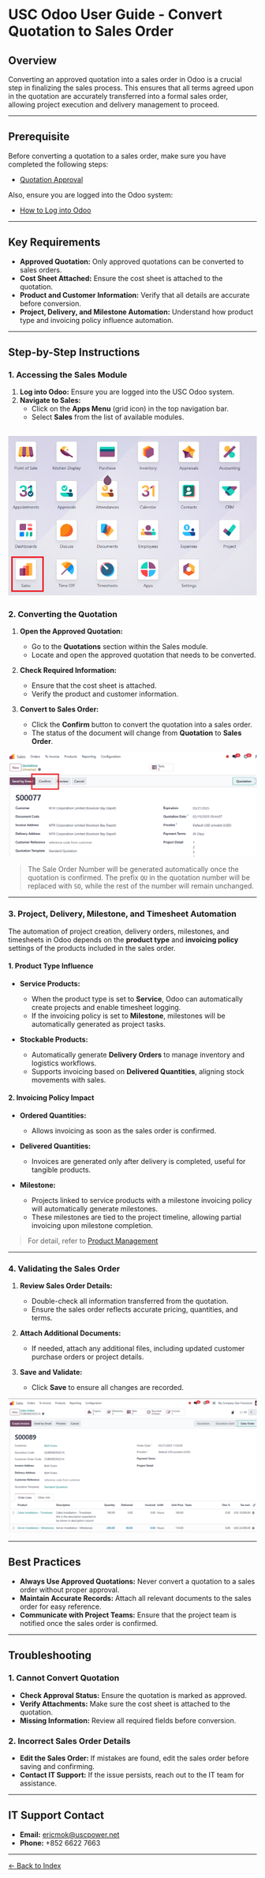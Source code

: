 # USC Odoo User Guide - Convert Quotation to Sales Order

## Overview
Converting an approved quotation into a sales order in Odoo is a crucial step in finalizing the sales process. This ensures that all terms agreed upon in the quotation are accurately transferred into a formal sales order, allowing project execution and delivery management to proceed.

---

## Prerequisite

Before converting a quotation to a sales order, make sure you have completed the following steps:

- [Quotation Approval](./quotation-approval.md)

Also, ensure you are logged into the Odoo system:

- [How to Log into Odoo](../getting-start/logging-into.md)

---

## Key Requirements

- **Approved Quotation:** Only approved quotations can be converted to sales orders.
- **Cost Sheet Attached:** Ensure the cost sheet is attached to the quotation.
- **Product and Customer Information:** Verify that all details are accurate before conversion.
- **Project, Delivery, and Milestone Automation:** Understand how product type and invoicing policy influence automation.

---

## Step-by-Step Instructions

### 1. Accessing the Sales Module

1. **Log into Odoo:** Ensure you are logged into the USC Odoo system.
2. **Navigate to Sales:**
      - Click on the **Apps Menu** (grid icon) in the top navigation bar.
      - Select **Sales** from the list of available modules.

![img](./convert-to-sale-order.png)
---

### 2. Converting the Quotation

1. **Open the Approved Quotation:**
      - Go to the **Quotations** section within the Sales module.
      - Locate and open the approved quotation that needs to be converted.

2. **Check Required Information:**
      - Ensure that the cost sheet is attached.
      - Verify the product and customer information.

3. **Convert to Sales Order:**
      - Click the **Confirm** button to convert the quotation into a sales order.
      - The status of the document will change from **Quotation** to **Sales Order**.

![confirm quotation](./confirm-quoation.png)

> The Sale Order Number will be generated automatically once the quotation is confirmed. The prefix `QU` in the quotation number will be replaced with `SO`, while the rest of the number will remain unchanged.

---

### 3. Project, Delivery, Milestone, and Timesheet Automation

The automation of project creation, delivery orders, milestones, and timesheets in Odoo depends on the **product type** and **invoicing policy** settings of the products included in the sales order.

#### **1. Product Type Influence**

- **Service Products:**
     - When the product type is set to **Service**, Odoo can automatically create projects and enable timesheet logging.
     - If the invoicing policy is set to **Milestone**, milestones will be automatically generated as project tasks.

- **Stockable Products:**
     - Automatically generate **Delivery Orders** to manage inventory and logistics workflows.
     - Supports invoicing based on **Delivered Quantities**, aligning stock movements with sales.

#### **2. Invoicing Policy Impact**

- **Ordered Quantities:**
     - Allows invoicing as soon as the sales order is confirmed.

- **Delivered Quantities:**
     - Invoices are generated only after delivery is completed, useful for tangible products.

- **Milestone:**
     - Projects linked to service products with a milestone invoicing policy will automatically generate milestones.
     - These milestones are tied to the project timeline, allowing partial invoicing upon milestone completion.

> For detail, refer to [Product Management](../order-management/product-management.md)

---

### 4. Validating the Sales Order

1. **Review Sales Order Details:**  
      - Double-check all information transferred from the quotation.
      - Ensure the sales order reflects accurate pricing, quantities, and terms.

2. **Attach Additional Documents:**  
      - If needed, attach any additional files, including updated customer purchase orders or project details.

3. **Save and Validate:**  
      - Click **Save** to ensure all changes are recorded.

![sale order](./sale-order.png)

---

## Best Practices

- **Always Use Approved Quotations:** Never convert a quotation to a sales order without proper approval.
- **Maintain Accurate Records:** Attach all relevant documents to the sales order for easy reference.
- **Communicate with Project Teams:** Ensure that the project team is notified once the sales order is confirmed.

---

## Troubleshooting

### 1. Cannot Convert Quotation
- **Check Approval Status:** Ensure the quotation is marked as approved.
- **Verify Attachments:** Make sure the cost sheet is attached to the quotation.
- **Missing Information:** Review all required fields before conversion.

### 2. Incorrect Sales Order Details
- **Edit the Sales Order:** If mistakes are found, edit the sales order before saving and confirming.
- **Contact IT Support:** If the issue persists, reach out to the IT team for assistance.

---

## IT Support Contact

- **Email:** [ericmok@uscpower.net](mailto:ericmok@uscpower.net)
- **Phone:** +852 6622 7663

---

[<- Back to Index](../../user-guide.index.md)

